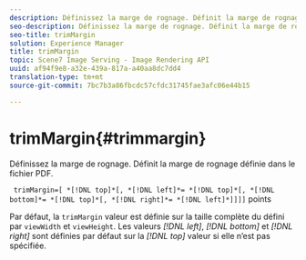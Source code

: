 ```yaml
---
description: Définissez la marge de rognage. Définit la marge de rognage définie dans le fichier PDF.
seo-description: Définissez la marge de rognage. Définit la marge de rognage définie dans le fichier PDF.
seo-title: trimMargin
solution: Experience Manager
title: trimMargin
topic: Scene7 Image Serving - Image Rendering API
uuid: af94f9e8-a32e-439a-817a-a40aa8dc7dd4
translation-type: tm+mt
source-git-commit: 7bc7b3a86fbcdc57cfdc31745fae3afc06e44b15

---
```



# trimMargin{#trimmargin}

Définissez la marge de rognage. Définit la marge de rognage définie dans le fichier PDF.

` trimMargin=[ *[!DNL top]*[, *[!DNL left]*= *[!DNL top]*[, *[!DNL bottom]*= *[!DNL top]*[, *[!DNL right]*= *[!DNL left]*]]]]` points

Par défaut, la `trimMargin` valeur est définie sur la taille complète du défini par `viewWidth` et `viewHeight`. Les valeurs *[!DNL left]*, *[!DNL bottom]* et *[!DNL right]* sont définies par défaut sur la *[!DNL top]* valeur si elle n’est pas spécifiée.
